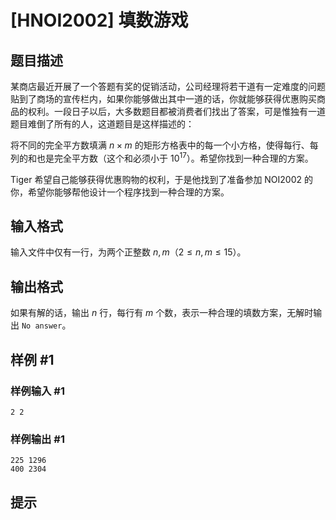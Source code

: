 # [HNOI2002] 填数游戏

## 题目描述

某商店最近开展了一个答题有奖的促销活动，公司经理将若干道有一定难度的问题贴到了商场的宣传栏内，如果你能够做出其中一道的话，你就能够获得优惠购买商品的权利。一段日子以后，大多数题目都被消费者们找出了答案，可是惟独有一道题目难倒了所有的人，这道题目是这样描述的：

将不同的完全平方数填满 $n \times m$ 的矩形方格表中的每一个小方格，使得每行、每列的和也是完全平方数（这个和必须小于 ${10}^{17}$）。希望你找到一种合理的方案。

Tiger 希望自己能够获得优惠购物的权利，于是他找到了准备参加 NOI2002 的你，希望你能够帮他设计一个程序找到一种合理的方案。


## 输入格式

输入文件中仅有一行，为两个正整数 $n, m$（$2 \le n, m \le 15$）。

## 输出格式

如果有解的话，输出 $n$ 行，每行有 $m$ 个数，表示一种合理的填数方案，无解时输出 `No answer`。


## 样例 #1

### 样例输入 #1
```
2 2
```

### 样例输出 #1

```
225 1296
400 2304
```

## 提示


